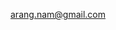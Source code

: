 arang.nam@gmail.com

<!---
gnaraman/gnaraman is a ✨ special ✨ repository because its `README.md` (this file) appears on your GitHub profile.
You can click the Preview link to take a look at your changes.
--->
